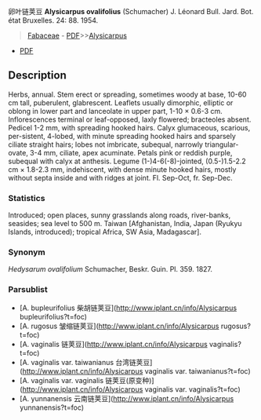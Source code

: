 卵叶链荚豆 **Alysicarpus ovalifolius** (Schumacher) J. Léonard Bull. Jard. Bot. état Bruxelles. 24: 88. 1954.

> [Fabaceae](http://www.iplant.cn/info/Fabaceae?t=foc) - [PDF](http://www.iplant.cn/foc/pdf/Fabaceae.pdf)>>[Alysicarpus](http://www.iplant.cn/info/Alysicarpus?t=foc)
 - [PDF](http://www.iplant.cn/foc/pdf/Alysicarpus.pdf)

## Description

Herbs, annual. Stem erect or spreading, sometimes woody at base, 10-60 cm tall, puberulent, glabrescent. Leaflets usually dimorphic, elliptic or oblong in lower part and lanceolate in upper part, 1-10 × 0.6-3 cm. Inflorescences terminal or leaf-opposed, laxly flowered; bracteoles absent. Pedicel 1-2 mm, with spreading hooked hairs. Calyx glumaceous, scarious, per-sistent, 4-lobed, with minute spreading hooked hairs and sparsely ciliate straight hairs; lobes not imbricate, subequal, narrowly triangular-ovate, 3-4 mm, ciliate, apex acuminate. Petals pink or reddish purple, subequal with calyx at anthesis. Legume (1-)4-6(-8)-jointed, (0.5-)1.5-2.2 cm × 1.8-2.3 mm, indehiscent, with dense minute hooked hairs, mostly without septa inside and with ridges at joint. Fl. Sep-Oct, fr. Sep-Dec.

### Statistics
Introduced; open places, sunny grasslands along roads, river-banks, seasides; sea level to 500 m. Taiwan [Afghanistan, India, Japan (Ryukyu Islands, introduced); tropical Africa, SW Asia, Madagascar].

### Synonym
*Hedysarum ovalifolium* Schumacher, Beskr. Guin. Pl. 359. 1827.

### Parsublist

* [A.  bupleurifolius  柴胡链荚豆](http://www.iplant.cn/info/Alysicarpus bupleurifolius?t=foc)
* [A.  rugosus  皱缩链荚豆](http://www.iplant.cn/info/Alysicarpus rugosus?t=foc)
* [A.  vaginalis  链荚豆](http://www.iplant.cn/info/Alysicarpus vaginalis?t=foc)
* [A.  vaginalis var. taiwanianus  台湾链荚豆](http://www.iplant.cn/info/Alysicarpus vaginalis var. taiwanianus?t=foc)
* [A.  vaginalis var. vaginalis  链荚豆(原变种)](http://www.iplant.cn/info/Alysicarpus vaginalis var. vaginalis?t=foc)
* [A.  yunnanensis  云南链荚豆](http://www.iplant.cn/info/Alysicarpus yunnanensis?t=foc)
